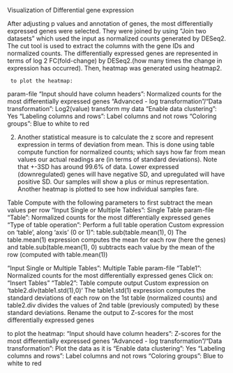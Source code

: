 Visualization of Differential gene expression

After adjusting p values and annotation of genes, the most differentially expressed genes were selected. They were joined by using “Join two datasets” which used the input as normalized counts generated by DESeq2. The cut tool is used to extract the columns with the gene IDs and normalized counts. The differentially expressed genes are represented in terms of log 2 FC(fold-change) by DESeq2.(how many times the change in expression has occurred). Then, heatmap was generated using heatmap2.

     to plot the heatmap:
param-file
 “Input should have column headers”: Normalized counts for the most differentially expressed genes
“Advanced - log transformation”/“Data transformation”: Log2(value) transform my data
“Enable data clustering”: Yes
“Labeling columns and rows”: Label columns and not rows
“Coloring groups”: Blue to white to red




2) Another statistical measure is to calculate the z score and represent expression in terms of deviation from mean. This is done using table compute function for normalized counts; which says how far from mean values our actual readings are (in terms of standard deviations). Note that +-3SD has around 99.6% of data. Lower expressed (downregulated) genes will have negative SD, and upregulated will have positive SD. Our samples will show a plus or minus representation. Another heatmap is plotted to see how individual samples fare.

Table Compute 
 with the following parameters to first subtract the mean values per row
“Input Single or Multiple Tables”: Single Table
param-file
 “Table”: Normalized counts for the most differentially expressed genes
“Type of table operation”: Perform a full table operation
Custom expression on ‘table’, along ‘axis’ (0 or 1)”: table.sub(table.mean(1), 0)
The table.mean(1) expression computes the mean for each row (here the genes) and table.sub(table.mean(1), 0) subtracts each value by the mean of the row (computed with table.mean(1))
 
“Input Single or Multiple Tables”: Multiple Table
param-file
 “Table1”: Normalized counts for the most differentially expressed genes
 Click on: “Insert Tables”
 “Table2”: Table compute output
Custom expression on ‘table2.div(table1.std(1),0)‘
The table1.std(1) expression computes the standard deviations of each row on the 1st table (normalized counts) and table2.div divides the values of 2nd table (previously computed) by these standard deviations.
Rename the output to Z-scores for the most differentially expressed genes
 
to plot the heatmap:
“Input should have column headers”: Z-scores for the most differentially expressed genes
“Advanced - log transformation”/“Data transformation”: Plot the data as it is
“Enable data clustering”: Yes
“Labeling columns and rows”: Label columns and not rows
“Coloring groups”: Blue to white to red
 





